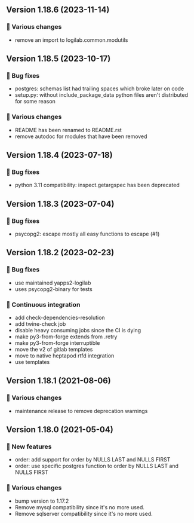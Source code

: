 ## Version 1.18.6 (2023-11-14)
### 🤷 Various changes

- remove an import to logilab.common.modutils

## Version 1.18.5 (2023-10-17)
### 👷 Bug fixes

- postgres: schemas list had trailing spaces which broke later on code
- setup.py: without include_package_data python files aren't distributed for some reason

### 🤷 Various changes

- README has been renamed to README.rst
- remove autodoc for modules that have been removed

## Version 1.18.4 (2023-07-18)
### 👷 Bug fixes

- python 3.11 compatibility: inspect.getargspec has been deprecated

## Version 1.18.3 (2023-07-04)
### 👷 Bug fixes

- psycopg2: escape mostly all easy functions to escape (#1)

## Version 1.18.2 (2023-02-23)
### 👷 Bug fixes

- use maintained yapps2-logilab
- uses psycopg2-binary for tests

### 🤖 Continuous integration

- add check-dependencies-resolution
- add twine-check job
- disable heavy consuming jobs since the CI is dying
- make py3-from-forge extends from .retry
- make py3-from-forge interruptible
- move the v2 of gitlab templates
- move to native heptapod rtfd integration
- use templates

## Version 1.18.1 (2021-08-06)

### 🤷 Various changes

- maintenance release to remove deprecation warnings

## Version 1.18.0 (2021-05-04)
### 🎉 New features

- order: add support for order by NULLS LAST and NULLS FIRST
- order: use specific postgres function to order by NULLS LAST and NULLS FIRST

### 🤷 Various changes

- bump version to 1.17.2
- Remove mysql compatibility since it's no more used.
- Remove sqlserver compatibility since it's no more used.
